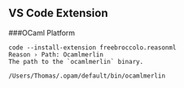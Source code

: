 ## VS Code Extension

###OCaml Platform
```
code --install-extension freebroccolo.reasonml
Reason › Path: Ocamlmerlin
The path to the `ocamlmerlin` binary.
```

`/Users/Thomas/.opam/default/bin/ocamlmerlin`

